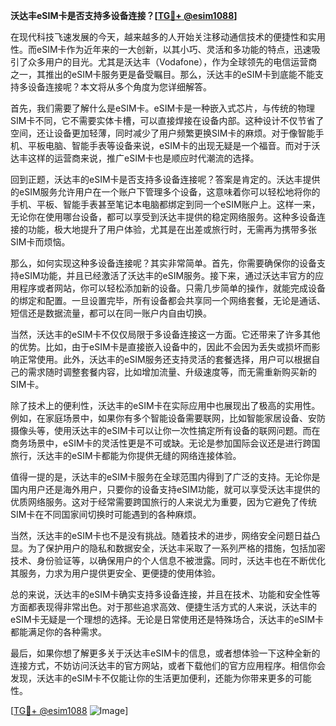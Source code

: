 **沃达丰eSIM卡是否支持多设备连接？[[TG💪+ @esim1088](https://t.me/s/esim1088)]**

在现代科技飞速发展的今天，越来越多的人开始关注移动通信技术的便捷性和实用性。而eSIM卡作为近年来的一大创新，以其小巧、灵活和多功能的特点，迅速吸引了众多用户的目光。尤其是沃达丰（Vodafone），作为全球领先的电信运营商之一，其推出的eSIM卡服务更是备受瞩目。那么，沃达丰的eSIM卡到底能不能支持多设备连接呢？本文将从多个角度为您详细解答。

首先，我们需要了解什么是eSIM卡。eSIM卡是一种嵌入式芯片，与传统的物理SIM卡不同，它不需要实体卡槽，可以直接焊接在设备内部。这种设计不仅节省了空间，还让设备更加轻薄，同时减少了用户频繁更换SIM卡的麻烦。对于像智能手机、平板电脑、智能手表等设备来说，eSIM卡的出现无疑是一个福音。而对于沃达丰这样的运营商来说，推广eSIM卡也是顺应时代潮流的选择。

回到正题，沃达丰的eSIM卡是否支持多设备连接呢？答案是肯定的。沃达丰提供的eSIM服务允许用户在一个账户下管理多个设备，这意味着你可以轻松地将你的手机、平板、智能手表甚至笔记本电脑都绑定到同一个eSIM账户上。这样一来，无论你在使用哪台设备，都可以享受到沃达丰提供的稳定网络服务。这种多设备连接的功能，极大地提升了用户体验，尤其是在出差或旅行时，无需再为携带多张SIM卡而烦恼。

那么，如何实现这种多设备连接呢？其实非常简单。首先，你需要确保你的设备支持eSIM功能，并且已经激活了沃达丰的eSIM服务。接下来，通过沃达丰官方的应用程序或者网站，你可以轻松添加新的设备。只需几步简单的操作，就能完成设备的绑定和配置。一旦设置完毕，所有设备都会共享同一个网络套餐，无论是通话、短信还是数据流量，都可以在同一账户内自由切换。

当然，沃达丰的eSIM卡不仅仅局限于多设备连接这一方面。它还带来了许多其他的优势。比如，由于eSIM卡是直接嵌入设备中的，因此不会因为丢失或损坏而影响正常使用。此外，沃达丰的eSIM服务还支持灵活的套餐选择，用户可以根据自己的需求随时调整套餐内容，比如增加流量、升级速度等，而无需重新购买新的SIM卡。

除了技术上的便利性，沃达丰的eSIM卡在实际应用中也展现出了极高的实用性。例如，在家庭场景中，如果你有多个智能设备需要联网，比如智能家居设备、安防摄像头等，使用沃达丰的eSIM卡可以让你一次性搞定所有设备的联网问题。而在商务场景中，eSIM卡的灵活性更是不可或缺。无论是参加国际会议还是进行跨国旅行，沃达丰的eSIM卡都能为你提供无缝的网络连接体验。

值得一提的是，沃达丰的eSIM卡服务在全球范围内得到了广泛的支持。无论你是国内用户还是海外用户，只要你的设备支持eSIM功能，就可以享受沃达丰提供的优质网络服务。这对于经常需要跨国旅行的人来说尤为重要，因为它避免了传统SIM卡在不同国家间切换时可能遇到的各种麻烦。

当然，沃达丰的eSIM卡也不是没有挑战。随着技术的进步，网络安全问题日益凸显。为了保护用户的隐私和数据安全，沃达丰采取了一系列严格的措施，包括加密技术、身份验证等，以确保用户的个人信息不被泄露。同时，沃达丰也在不断优化其服务，力求为用户提供更安全、更便捷的使用体验。

总的来说，沃达丰的eSIM卡确实支持多设备连接，并且在技术、功能和安全性等方面都表现得非常出色。对于那些追求高效、便捷生活方式的人来说，沃达丰的eSIM卡无疑是一个理想的选择。无论是日常使用还是特殊场合，沃达丰的eSIM卡都能满足你的各种需求。

最后，如果你想了解更多关于沃达丰eSIM卡的信息，或者想体验一下这种全新的连接方式，不妨访问沃达丰的官方网站，或者下载他们的官方应用程序。相信你会发现，沃达丰的eSIM卡不仅能让你的生活更加便利，还能为你带来更多的可能性。

[[TG💪+ @esim1088](https://t.me/s/esim1088) ![Image](https://i.postimg.cc/4NQfJmqS/Snipaste-2025-05-13-00-14-12.png)]